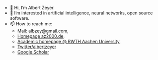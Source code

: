 - 👋 Hi, I’m Albert Zeyer.
- 👀 I’m interested in artificial intelligence, neural networks, open source software.
- 📫 How to reach me:
  - [Mail: albzey@gmail.com](mailto:albzey@gmail.com),
  - [Homepage az2000.de](http://www.az2000.de),
  - [Academic homepage @ RWTH Aachen University](https://www-i6.informatik.rwth-aachen.de/~zeyer/),
  - [Twitter/albertzeyer](https://twitter.com/albertzeyer)
  - [Google Scholar](https://scholar.google.com/citations?user=qrh5CBEAAAAJ&hl=en)

<!---
albertz/albertz is a ✨ special ✨ repository because its `README.md` (this file) appears on your GitHub profile.
You can click the Preview link to take a look at your changes.
--->
